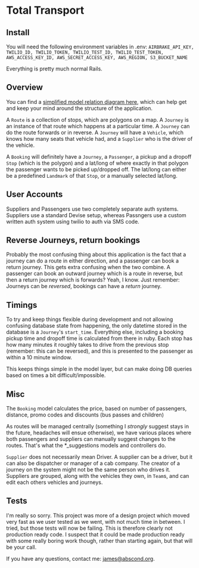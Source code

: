Total Transport
===============

Install 
-------

You will need the following environment variables in .env:
`AIRBRAKE_API_KEY, TWILIO_ID, TWILIO_TOKEN, TWILIO_TEST_ID, TWILIO_TEST_TOKEN, AWS_ACCESS_KEY_ID, AWS_SECRET_ACCESS_KEY, AWS_REGION, S3_BUCKET_NAME`

Everything is pretty much normal Rails.

Overview
-------

You can find a [simplified model relation diagram here](https://docs.google.com/a/wearefuturegov.com/drawings/d/16yuR3xO2cEFFdOlnBHmZpD4yyLwnna6x_mYXh0MVN8M/edit?usp=sharing), which can help get and keep your mind around the structure of the application.

A `Route` is a collection of stops, which are polygons on a map. A `Journey` is an instance of that route which happens at a particular time. A `Journey` can do the route forwards or in reverse. A `Journey` will have a `Vehicle`, which knows how many seats that vehicle had, and a `Supplier` who is the driver of the vehicle.

A `Booking` will definitely have a `Journey`, a `Passenger`, a pickup and a dropoff `Stop` (which is the polygon) and a lat/long of where exactly in that polygon the passenger wants to be picked up/dropped off. The lat/long can either be a predefined `Landmark` of that `Stop`, or a manually selected lat/long.

User Accounts
-------------

Suppliers and Passengers use two completely separate auth systems. Suppliers use a standard Devise setup, whereas Passngers use a custom written auth system using twilio to auth via SMS code.

Reverse Journeys, return bookings
---------------------------------

Probably the most confusing thing about this application is the fact that a journey can do a route in either direction, and a passenger can book a return journey. This gets extra confusing when the two combine. A passenger can book an outward journey which is a route in reverse, but then a return journey which is forwards? Yeah, I know. Just remember: Journeys can be *reversed*, bookings can have a *return* journey.

Timings
-------

To try and keep things flexible during development and not allowing confusing database state from happening, the only datetime stored in the database is a `Journey`'s `start_time`. Everything else, including a booking pickup time and dropoff time is calculated from there in ruby. Each stop has how many minutes it roughly takes to drive from the previous stop (remember: this can be reversed), and this is presented to the passenger as within a 10 minute window.

This keeps things simple in the model layer, but can make doing DB queries based on times a bit difficult/impossible.

Misc
----

The `Booking` model calculates the price, based on number of passengers, distance, promo codes and discounts (bus passes and children)

As routes will be managed centrally (something I *strongly* suggest stays in the future, headaches will ensue otherwise), we have various places where both passengers and suppliers can manually suggest changes to the routes. That's what the \*\_suggestions models and controllers do.

`Supplier` does not necessarily mean Driver. A supplier can be a driver, but it can also be dispatcher or manager of a cab company. The creator of a journey on the system might not be the same person who drives it. Suppliers are grouped, along with the vehicles they own, in `Team`s, and can edit each others vehicles and journeys.

Tests
-----

I'm really so sorry. This project was more of a design project which moved very fast as we user tested as we went, with not much time in between. I tried, but those tests will now be failing. This is therefore clearly not production ready code. I suspect that it could be made production ready with some really boring work though, rather than starting again, but that will be your call.

If you have any questions, contact me: james@abscond.org.
